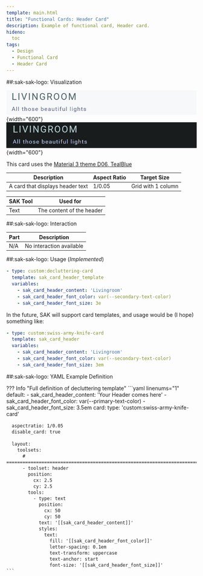```yaml
---
template: main.html
title: "Functional Cards: Header Card"
description: Example of functional card, Header card.
hideno:
  toc
tags:
  - Design
  - Functional Card
  - Header Card
---
```

<!-- GT/GL -->
##:sak-sak-logo: Visualization

![Swiss Army Knife Functional Header D06 Light](../assets/screenshots/sak-functional-card-12-header-theme-d06-light.png){width="600"}
<br>![Swiss Army Knife Functional Header D06 Dark](../assets/screenshots/sak-functional-card-12-header-theme-d06-dark.png){width="600"}

This card uses the [Material 3 theme D06, TealBlue][ham3-d06-url]

| Description| Aspect Ratio| Target Size |
|-|-|-|
| A card that displays header text | 1/0.05 | Grid with 1 column |

| SAK Tool| Used for |
|-|-|
| Text | The content of the header|

##:sak-sak-logo: Interaction

| Part | Description|
|-|-|
| N/A | No interaction available |

##:sak-sak-logo: Usage (_Implemented_)
```yaml linenums="1"
- type: custom:decluttering-card
  template: sak_card_header_template
  variables:
    - sak_card_header_content: 'Livingroom'
    - sak_card_header_font_color: var(--secondary-text-color)
    - sak_card_header_font_size: 3e
```

In the future, SAK will support card templates, and usage would be (I hope) something like:


```yaml linenums="1"
- type: custom:swiss-army-knife-card
  template: sak_card_header
  variables:
    - sak_card_header_content: 'Livingroom'
    - sak_card_header_font_color: var(--secondary-text-color)
    - sak_card_header_font_size: 3em
```

##:sak-sak-logo: YAML Example Definition

??? Info "Full definition of decluttering template"
    ```yaml linenums="1"
    default:
      - sak_card_header_content: 'Your Header comes here'
      - sak_card_header_font_color: var(--primary-text-color)
      - sak_card_header_font_size: 3.5em
    card:
      type: 'custom:swiss-army-knife-card'

      aspectratio: 1/0.05
      disable_card: true
        
      layout:
        toolsets:
          # ==============================================================================
          - toolset: header
            position:
              cx: 2.5
              cy: 2.5
            tools:
              - type: text
                position:
                  cx: 50
                  cy: 50
                text: '[[sak_card_header_content]]'
                styles:
                  text:
                    fill: '[[sak_card_header_font_color]]'
                    letter-spacing: 0.1em
                    text-transform: uppercase
                    text-anchor: start
                    font-size: '[[sak_card_header_font_size]]'
    ```
<!-- Image references -->

<!--- Internal References... --->
[Swiss Army Knife Tutorial 02]: ../tutorials/10-step-tutorial-02-intro.md
[Swiss Army Knife Functional Card Sensor2]: functional-card-sensor2-card.md

<!--- External References... --->
[ham3-d06-url]: https://material3-themes-manual.amoebelabs.com/examples/material3-example-theme-d06-tealblue/
